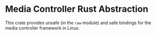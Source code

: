 # Media Controller Rust Abstraction

This crate provides unsafe (in the `raw` module) and safe bindings for the media controller framework in Linux.
